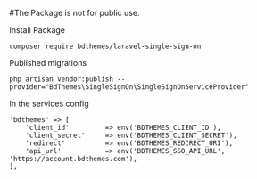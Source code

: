#The Package is not for public use.

Install Package
```
composer require bdthemes/laravel-single-sign-on
```

Published migrations
```
php artisan vendor:publish --provider="BdThemes\SingleSignOn\SingleSignOnServiceProvider"
```


In the services config
```
'bdthemes' => [
    'client_id'         => env('BDTHEMES_CLIENT_ID'),
    'client_secret'     => env('BDTHEMES_CLIENT_SECRET'),
    'redirect'          => env('BDTHEMES_REDIRECT_URI'),
    'api_url'           => env('BDTHEMES_SSO_API_URL', 'https://account.bdthemes.com'),
],
